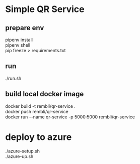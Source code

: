 # Simple QR Service  

## prepare env   
pipenv install   
pipenv shell   
pip freeze > requirements.txt   

## run   
./run.sh   

## build local docker image   
docker build -t rembli/qr-service .   
docker push rembli/qr-service   
docker run --name qr-service -p 5000:5000 rembli/qr-service    

# deploy to azure   
./azure-setup.sh   
./azure-up.sh  

